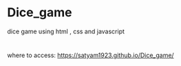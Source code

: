 # Dice_game
dice game using html , css and javascript
#
where to access:
https://satyam1923.github.io/Dice_game/
